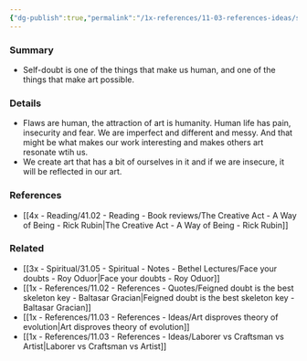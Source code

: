 ```yaml
---
{"dg-publish":true,"permalink":"/1x-references/11-03-references-ideas/self-doubt-is-the-counterpoint-of-creativity/","title":"Self-doubt is the counterpoint of creativity","dgShowBacklinks":false}
---
```



### Summary
- Self-doubt is one of the things that make us human, and one of the things that make art possible.

### Details
- Flaws are human, the attraction of art is humanity. Human life has pain, insecurity and fear. We are imperfect and different and messy. And that might be what makes our work interesting and makes others art resonate wtih us. 
- We create art that has a bit of ourselves in it and if we are insecure, it will be reflected in our art.

### References
- [[4x - Reading/41.02 - Reading - Book reviews/The Creative Act - A Way of Being - Rick Rubin\|The Creative Act - A Way of Being - Rick Rubin]]

### Related
- [[3x - Spiritual/31.05 - Spiritual - Notes - Bethel Lectures/Face your doubts - Roy Oduor\|Face your doubts - Roy Oduor]]
- [[1x - References/11.02 - References - Quotes/Feigned doubt is the best skeleton key - Baltasar Gracian\|Feigned doubt is the best skeleton key - Baltasar Gracian]]
- [[1x - References/11.03 - References - Ideas/Art disproves theory of evolution\|Art disproves theory of evolution]]
- [[1x - References/11.03 - References - Ideas/Laborer vs Craftsman vs Artist\|Laborer vs Craftsman vs Artist]]